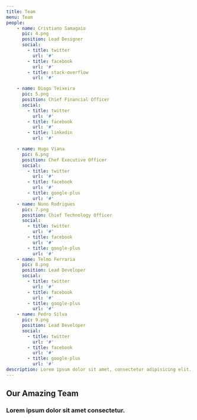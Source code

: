 ```yaml
---
title: Team
menu: Team
people:
    - name: Cristiano Samagaio
      pic: 4.png
      position: Lead Designer
      social:
        - title: twitter
          url: '#'
        - title: facebook
          url: '#'
        - title: stack-overflow
          url: '#'

    - name: Diogo Teixeira
      pic: 5.png
      position: Chief Financial Officer
      social:
        - title: twitter
          url: '#'
        - title: facebook
          url: '#'
        - title: linkedin
          url: '#'

    - name: Hugo Viana
      pic: 6.png
      position: Chef Executive Officer
      social:
        - title: twitter
          url: '#'
        - title: facebook
          url: '#'
        - title: google-plus
          url: '#' 
    - name: Nuno Rodrigues
      pic: 7.png
      position: Chief Technology Officer
      social:
        - title: twitter
          url: '#'
        - title: facebook
          url: '#'
        - title: google-plus
          url: '#' 
    - name: Telmo Ferraria
      pic: 8.png
      position: Lead Developer
      social:
        - title: twitter
          url: '#'
        - title: facebook
          url: '#'
        - title: google-plus
          url: '#' 
    - name: Pedro Silva
      pic: 9.png
      position: Lead Developer
      social:
        - title: twitter
          url: '#'
        - title: facebook
          url: '#'
        - title: google-plus
          url: '#' 
description: Lorem ipsum dolor sit amet, consectetur adipisicing elit. Aut eaque, laboriosam veritatis, quos non quis ad perspiciatis, totam corporis ea, alias ut unde.          
---
```


## Our Amazing Team
### Lorem ipsum dolor sit amet consectetur.
